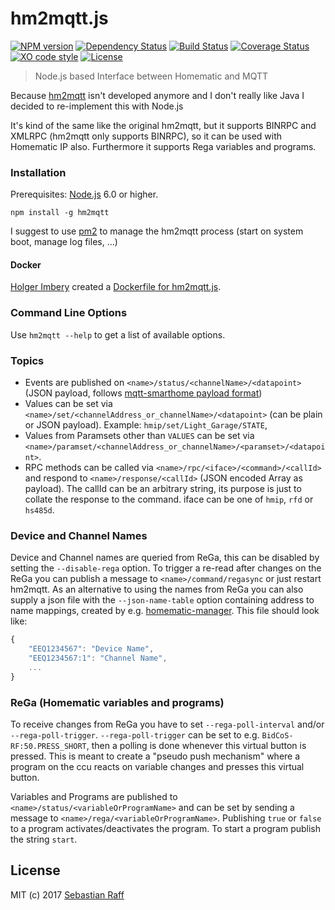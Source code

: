# hm2mqtt.js

[![NPM version](https://badge.fury.io/js/hm2mqtt.svg)](http://badge.fury.io/js/hm2mqtt)
[![Dependency Status](https://img.shields.io/gemnasium/hobbyquaker/hm2mqtt.js.svg?maxAge=2592000)](https://gemnasium.com/github.com/hobbyquaker/hm2mqtt.js)
[![Build Status](https://travis-ci.org/hobbyquaker/hm2mqtt.js.svg?branch=master)](https://travis-ci.org/hobbyquaker/hm2mqtt.js)
[![Coverage Status](https://coveralls.io/repos/github/hobbyquaker/hm2mqtt.js/badge.svg?branch=master)](https://coveralls.io/github/hobbyquaker/hm2mqtt.js?branch=master)
[![XO code style](https://img.shields.io/badge/code_style-XO-5ed9c7.svg)](https://github.com/sindresorhus/xo)
[![License][mit-badge]][mit-url]

> Node.js based Interface between Homematic and MQTT

Because [hm2mqtt](https://github.com/owagner/hm2mqtt) isn't developed anymore and I don't really like Java I decided to 
re-implement this with Node.js

It's kind of the same like the original hm2mqtt, but it supports BINRPC and XMLRPC (hm2mqtt only supports BINRPC), so it 
can be used with Homematic IP also. Furthermore it supports Rega variables and programs.


### Installation

Prerequisites: [Node.js](https://nodejs.org) 6.0 or higher.

`npm install -g hm2mqtt`

I suggest to use [pm2](http://pm2.keymetrics.io/) to manage the hm2mqtt process (start on system boot, manage log files, 
...)


#### Docker

[Holger Imbery](https://github.com/holgerimbery) created a [Dockerfile for hm2mqtt.js](https://github.com/holgerimbery/docker_hm2mqtt).


### Command Line Options

Use `hm2mqtt --help` to get a list of available options.


### Topics

* Events are published on `<name>/status/<channelName>/<datapoint>` (JSON payload, follows 
[mqtt-smarthome payload format](https://github.com/mqtt-smarthome/mqtt-smarthome/blob/master/Architecture.md))
* Values can be set via `<name>/set/<channelAddress_or_channelName>/<datapoint>` (can be plain or JSON payload). Example:
`hmip/set/Light_Garage/STATE`,
* Values from Paramsets other than `VALUES` can be set via 
`<name>/paramset/<channelAddress_or_channelName>/<paramset>/<datapoint>`.
* RPC methods can be called via `<name>/rpc/<iface>/<command>/<callId>` and respond to `<name>/response/<callId>` 
(JSON encoded Array as payload). The callId can be an arbitrary string, its purpose is just to collate the response
to the command. iface can be one of `hmip`, `rfd` or `hs485d`.


### Device and Channel Names

Device and Channel names are queried from ReGa, this can be disabled by setting the `--disable-rega` option. To trigger
a re-read after changes on the ReGa you can publish a message to `<name>/command/regasync` or just restart hm2mqtt.
As an alternative to using the names from ReGa you can also supply a json file with the `--json-name-table` option 
containing address to name mappings, created by e.g. 
[homematic-manager](https://github.com/hobbyquaker/homematic-manager). This file should look like:
```javascript
{
    "EEQ1234567": "Device Name",
    "EEQ1234567:1": "Channel Name",
    ...
}
```


### ReGa (Homematic variables and programs)

To receive changes from ReGa you have to set `--rega-poll-interval` and/or `--rega-poll-trigger`. 
`--rega-poll-trigger` can be set to e.g. `BidCoS-RF:50.PRESS_SHORT`, then a polling is done whenever this virtual button 
is pressed. This is meant to create a "pseudo push mechanism" where a program on the ccu reacts on variable changes and 
presses this virtual button.

Variables and Programs are published to `<name>/status/<variableOrProgramName>` and can be set by sending a message to
`<name>/rega/<variableOrProgramName>`. Publishing `true` or `false` to a program activates/deactivates the program. To 
start a program publish the string `start`.


## License

MIT (c) 2017 [Sebastian Raff](https://github.com/hobbyquaker)

[mit-badge]: https://img.shields.io/badge/License-MIT-blue.svg?style=flat
[mit-url]: LICENSE
